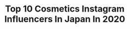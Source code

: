 ---
title: Top 10 Cosmetics Instagram Influencers In Japan In 2020
description: Identify the most popular Instagram accounts on inBeat.
platform: Instagram
profiles:
  - username: "chii.0818"
    fullname: >-
      ©hii®︎
    location: "Japan"
    followers: 35312
    engagement: 100
    commentsToLikes: 0.030075
    avatar: "https://scontent-ams4-1.cdninstagram.com/v/t51.2885-19/s320x320/57085390_658892634550321_4167474236950052864_n.jpg?_nc_ht=scontent-ams4-1.cdninstagram.com&_nc_ohc=K-gCFsbfvU0AX_7bSiX&oh=b66fe2e6d7459d5f937d728ecf4f6c1c&oe=5EB3E47B"
    verified: false
    hashtags: "#velyvely, #locari, #envylook, #upperhights"
  - username: "yushin0725"
    fullname: >-
      ゆしん/YUSHIN🌈
    location: "Japan"
    followers: 18795
    engagement: 216
    commentsToLikes: 0.021168
    avatar: "https://scontent-lhr8-1.cdninstagram.com/v/t51.2885-19/s320x320/71143660_403762387217832_3915677389765476352_n.jpg?_nc_ht=scontent-lhr8-1.cdninstagram.com&_nc_ohc=sWx6qFzLo6IAX86BcSX&oh=b6695d830ac88700f7ff162f37d87c68&oe=5EB93BF5"
    verified: true
    hashtags: "#zen, #youtube, #rainbowribbon, #popteen"
  - username: "official_manami"
    fullname: >-
      𝑴 𝑨 𝑵 𝑨 𝑴 𝑰
    location: "Japan"
    followers: 313996
    engagement: 172
    commentsToLikes: 0.007173
    avatar: "https://scontent-ams4-1.cdninstagram.com/v/t51.2885-19/s320x320/83552709_633959757377410_8427304950962323456_n.jpg?_nc_ht=scontent-ams4-1.cdninstagram.com&_nc_ohc=YfwSmIIGrCoAX8mrnvo&oh=3a8dc8e8407c069c873a623cac4bb451&oe=5EB9264B"
    verified: true
    hashtags: "#afternoontea, #aiam, #manami, #karenwalker"
  - username: "who3_"
    fullname: >-
      Who
    location: "Japan"
    followers: 46110
    engagement: 233
    commentsToLikes: 0.006171
    avatar: "https://scontent-ams4-1.cdninstagram.com/v/t51.2885-19/s320x320/72488114_2505860616365235_1017727238482690048_n.jpg?_nc_ht=scontent-ams4-1.cdninstagram.com&_nc_ohc=s_pjHvvUKVAAX9v2dfI&oh=88186658a61e715447ffd9f7b0522c34&oe=5EB80E45"
    verified: false
    hashtags: "#qora, #starryeyestohypnotise, #charlottetilbury, #maccosmetics"
  - username: "chemiiiii"
    fullname: >-
      大口智恵美
    location: "Japan"
    followers: 160886
    engagement: 125
    commentsToLikes: 0.006722
    avatar: "https://scontent-amt2-1.cdninstagram.com/v/t51.2885-19/s320x320/19624278_1511820698868562_1465146188004065280_a.jpg?_nc_ht=scontent-amt2-1.cdninstagram.com&_nc_ohc=cbr6Y8AXkhYAX8q102G&oh=30c6b0fbd03d5ac56ea0595eac7b963e&oe=5EB19F5E"
    verified: true
    hashtags: "#workout, #gm, #hmxme, #fashion"
  - username: "yui7hiru"
    fullname: >-
      ひるゆいな
    location: "Japan"
    followers: 17203
    engagement: 1713
    commentsToLikes: 0.006708
    avatar: "https://instagram.fgbb2-1.fna.fbcdn.net/v/t51.2885-19/s320x320/34909413_226624994802107_7978831548315074560_n.jpg?_nc_ht=instagram.fgbb2-1.fna.fbcdn.net&_nc_ohc=Z29X5skoYZoAX-EaWuN&oh=656970ce76ec8a4ce201557a24026df8&oe=5E9C9EB0"
    verified: false
    hashtags: "#colorfulcandystyle, #lauraashley, #tamagococco, #allseasonscoffee"
  - username: "rino416"
    fullname: >-
      ｒｉｎｏ🍕
    location: "Japan"
    followers: 27176
    engagement: 244
    commentsToLikes: 0.018224
    avatar: "https://scontent-ams4-1.cdninstagram.com/v/t51.2885-19/s150x150/89601473_874955249585130_8232471520585187328_n.jpg?_nc_ht=scontent-ams4-1.cdninstagram.com&_nc_ohc=CaDw62xMyBgAX_TCljl&oh=19834d64e08bf5627d23a8b8094d8371&oe=5EB67D52"
    verified: false
    hashtags: "#macpowderkiss, #iphone, #thorio, #searoomlynn"
  - username: "kazukovalentine"
    fullname: >-
      Kazuko Hayasaka
    location: "Japan"
    followers: 87369
    engagement: 146
    commentsToLikes: 0.010587
    avatar: "https://scontent-lhr8-1.cdninstagram.com/v/t51.2885-19/s320x320/51687489_2211225582271614_656878083571187712_n.jpg?_nc_ht=scontent-lhr8-1.cdninstagram.com&_nc_ohc=2DlCb3UEAmsAX8z1tZW&oh=9d138f305933aa67d2a61b301e37613a&oe=5EAE3A36"
    verified: false
    hashtags: "#femmue, #bdt, #eros, #lipserum"
  - username: "emilycha_n"
    fullname: >-
      えみり🍇𝙴𝚖𝚒𝚛𝚒.에미리
    location: "Japan"
    followers: 6990
    engagement: 545
    commentsToLikes: 0.008782
    avatar: "https://scontent-ams4-1.cdninstagram.com/v/t51.2885-19/s320x320/72700706_2648967338457066_1676859801927155712_n.jpg?_nc_ht=scontent-ams4-1.cdninstagram.com&_nc_ohc=2gr9zPlLiAcAX-f3cO9&oh=bdb8727a821b2d1df16e2f9713571b9a&oe=5EB5A0B8"
    verified: false
    hashtags: "#truedimensionglowcheek, #nailsink, #abbeyroad, #colette"
  - username: "im_5868"
    fullname: >-
      マイ
    location: "Japan"
    followers: 135658
    engagement: 137
    commentsToLikes: 0.003750
    avatar: "https://scontent-lga3-1.cdninstagram.com/v/t51.2885-19/s320x320/79181660_2544906392460542_3470140988834447360_n.jpg?_nc_ht=scontent-lga3-1.cdninstagram.com&_nc_ohc=dJpxZsxcYm0AX-BvFU_&oh=8391c42aff1a027103894a5fd94fcf43&oe=5EB4734A"
    verified: false
    hashtags: "#paulandjoe, #pr, #jnbyjapan, #pr"
---
